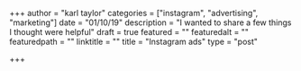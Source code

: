 +++
author = "karl taylor"
categories = ["instagram", "advertising", "marketing"]
date = "01/10/19"
description = "I wanted to share a few things I thought were helpful"
draft = true
featured = ""
featuredalt = ""
featuredpath = ""
linktitle = ""
title = "Instagram ads"
type = "post"

+++
